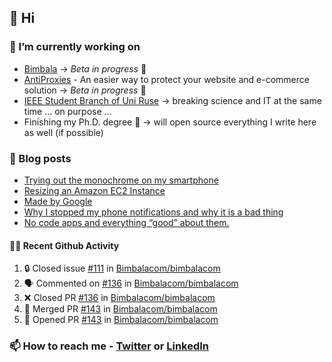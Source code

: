 ## 👋 Hi

### 🔭 I’m currently working on
- [Bimbala](https://bimbala.com/) -> *Beta in progress* 🚀
- [AntiProxies](https://antiproxies.com/) - An easier way to protect your website and e-commerce solution -> *Beta in progress* 🚀
- [IEEE Student Branch of Uni Ruse](https://github.com/IEEE-Student-Branch-of-Uni-Ruse) -> breaking science and IT at the same time ... on purpose ...
- Finishing my Ph.D. degree 🤔 -> will open source everything I write here as well (if possible)

### 📖 Blog posts
<!-- BLOG-POST-LIST:START -->
- [Trying out the monochrome on my smartphone](https://mrgkanev.eu/posts/trying-out-the-monochrome-on-my-smartphone/)
- [Resizing an Amazon EC2 Instance](https://mrgkanev.eu/posts/resizing-an-amazon-ec2-instance/)
- [Made by Google](https://mrgkanev.eu/posts/made-by-google/)
- [Why I stopped my phone notifications and why it is a bad thing](https://mrgkanev.eu/posts/why-i-stopped-my-phone-notifications-and-why-it-is-a-bad-thing/)
- [No code apps and everything “good” about them.](https://mrgkanev.eu/posts/no-code-apps-and-everything-good-about-them/)
<!-- BLOG-POST-LIST:END -->

#### 🧑‍💻 Recent Github Activity

<!--START_SECTION:activity-->
1. 🔒 Closed issue [#111](https://github.com/Bimbalacom/bimbalacom/issues/111) in [Bimbalacom/bimbalacom](https://github.com/Bimbalacom/bimbalacom)
2. 🗣 Commented on [#136](https://github.com/Bimbalacom/bimbalacom/pull/136#issuecomment-1893551898) in [Bimbalacom/bimbalacom](https://github.com/Bimbalacom/bimbalacom)
3. ❌ Closed PR [#136](https://github.com/Bimbalacom/bimbalacom/pull/136) in [Bimbalacom/bimbalacom](https://github.com/Bimbalacom/bimbalacom)
4. 🎉 Merged PR [#143](https://github.com/Bimbalacom/bimbalacom/pull/143) in [Bimbalacom/bimbalacom](https://github.com/Bimbalacom/bimbalacom)
5. 💪 Opened PR [#143](https://github.com/Bimbalacom/bimbalacom/pull/143) in [Bimbalacom/bimbalacom](https://github.com/Bimbalacom/bimbalacom)
<!--END_SECTION:activity-->


### 📫 How to reach me - [Twitter](https://twitter.com/mrgkanev) or [LinkedIn](https://www.linkedin.com/in/mrgkanev) 
